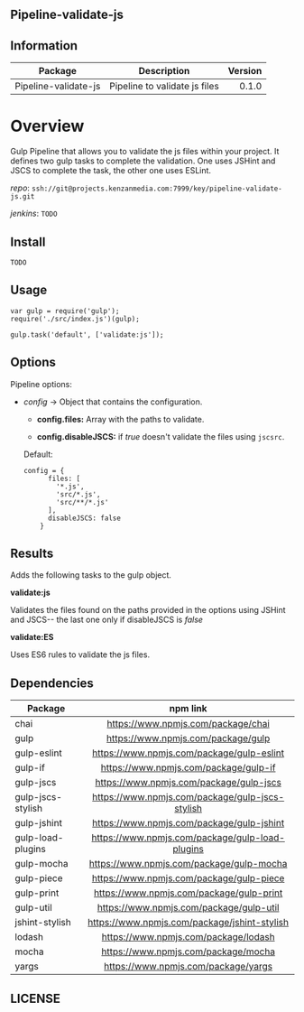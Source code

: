 ## Pipeline-validate-js


## Information

| Package       | Description   | Version|
| ------------- |:-------------:| -----:|
| Pipeline-validate-js| Pipeline to validate js files | 0.1.0 |

# Overview

Gulp Pipeline that allows you to validate the js files within your project. It defines two gulp tasks to complete the validation. One uses JSHint and JSCS to complete the task, the other one uses ESLint.

_repo_: ``ssh://git@projects.kenzanmedia.com:7999/key/pipeline-validate-js.git``

_jenkins_: ``TODO``

## Install
`` TODO ``

## Usage
```
var gulp = require('gulp');
require('./src/index.js')(gulp);

gulp.task('default', ['validate:js']);
```

## Options

Pipeline options:
* _config_ -> Object that contains the configuration.
    + __config.files:__ Array with the paths to validate.

    + __config.disableJSCS:__ if _true_ doesn't validate the files using ``jscsrc``.

  Default:
  ```
  config = {
        files: [
          '*.js',
          'src/*.js',
          'src/**/*.js'
        ],
        disableJSCS: false
      }
  ```  

## Results

Adds the following tasks to the gulp object.

__validate:js__

Validates the files found on the paths provided in the options using JSHint and JSCS-- the last one only if disableJSCS is _false_

__validate:ES__

Uses ES6 rules to validate the js files.

## Dependencies

| Package       | npm link   |
| ------------- |:-------------:|
|chai| https://www.npmjs.com/package/chai |
|gulp| https://www.npmjs.com/package/gulp |
|gulp-eslint| https://www.npmjs.com/package/gulp-eslint |
|gulp-if| https://www.npmjs.com/package/gulp-if |
|gulp-jscs| https://www.npmjs.com/package/gulp-jscs |
|gulp-jscs-stylish| https://www.npmjs.com/package/gulp-jscs-stylish |
|gulp-jshint| https://www.npmjs.com/package/gulp-jshint |
|gulp-load-plugins| https://www.npmjs.com/package/gulp-load-plugins |
|gulp-mocha| https://www.npmjs.com/package/gulp-mocha
|gulp-piece| https://www.npmjs.com/package/gulp-piece |
|gulp-print| https://www.npmjs.com/package/gulp-print |
|gulp-util| https://www.npmjs.com/package/gulp-util |
|jshint-stylish| https://www.npmjs.com/package/jshint-stylish |
|lodash| https://www.npmjs.com/package/lodash |
|mocha| https://www.npmjs.com/package/mocha |
|yargs| https://www.npmjs.com/package/yargs |

## LICENSE
